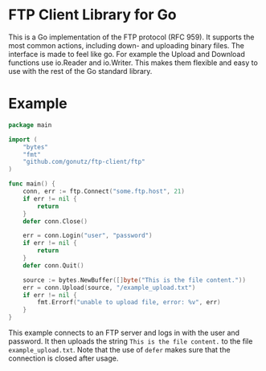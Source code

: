 FTP Client Library for Go
=========================

This is a Go implementation of the FTP protocol (RFC 959). It supports the most common actions, including down- and uploading binary files.
The interface is made to feel like go. For example the Upload and Download functions use io.Reader and io.Writer. This makes them flexible and easy to use with the rest of the Go standard library.

# Example

```Go
package main

import (
	"bytes"
	"fmt"
	"github.com/gonutz/ftp-client/ftp"
)

func main() {
	conn, err := ftp.Connect("some.ftp.host", 21)
	if err != nil {
		return
	}
	defer conn.Close()

	err = conn.Login("user", "password")
	if err != nil {
		return
	}
	defer conn.Quit()

	source := bytes.NewBuffer([]byte("This is the file content."))
	err = conn.Upload(source, "/example_upload.txt")
	if err != nil {
		fmt.Errorf("unable to upload file, error: %v", err)
	}
}
```

This example connects to an FTP server and logs in with the user and password. It then uploads the string `This is the file content.` to the file `example_upload.txt`. Note that the use of `defer` makes sure that the connection is closed after usage.